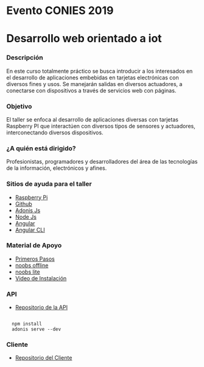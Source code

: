 # Evento CONIES 2019
<h1>Desarrollo web orientado a iot</h1>
<h3>Descripción</h3>
En este curso totalmente práctico se busca introducir a los interesados en el desarrollo de aplicaciones embebidas en tarjetas electrónicas con diversos fines y usos. Se manejarán salidas en diversos actuadores, a conectarse con dispositivos a través de servicios web con páginas.
<h3>Objetivo</h3>
El taller se enfoca al desarrollo de aplicaciones diversas con tarjetas Raspberry PI que interactúen con diversos tipos de sensores y actuadores, interconectando diversos dispositivos.
<h3>¿A quién está dirigido?</h3>
Profesionistas, programadores y desarrolladores del área de las tecnologías de la información, electrónicos y afines.

<h3>Sitios de ayuda para el taller</h3>
<ul>
  <li><a href="https://www.raspberrypi.org/">Raspberry Pi</a></li>
  <li><a href="https://github.com">Github</a></li>
  <li><a href="https://adonisjs.com/docs/4.1/about">Adonis Js</a></li>
  <li><a href="https://nodejs.org/es/">Node Js</a></li>
  <li><a href="https://angular.io/">Angular</a></li>
  <li><a href="https://cli.angular.io/">Angular CLI</a></li>  
</ul>

<h3>Material de Apoyo</h3>
<ul>
  <li><a href="https://projects.raspberrypi.org/en/projects/raspberry-pi-setting-up">Primeros Pasos</a></li>  
  <li><a href="https://downloads.raspberrypi.org/NOOBS_latest">noobs offline</a></li>
  <li><a href="https://downloads.raspberrypi.org/NOOBS_lite_latest">noobs lite</a></li>
  <li><a href="https://youtu.be/wjWZhV1v3Pk">Video de Instalación</a></li>
</ul>

<h3>API</h3>
<ul>
  <li><a href="">Repositorio de la API</a></li>
</ul>
<code>
  npm install
  adonis serve --dev
</code>

<h3>Cliente</h3>
<ul>
  <li><a href="">Repositorio del Cliente</a></li>
</ul>
